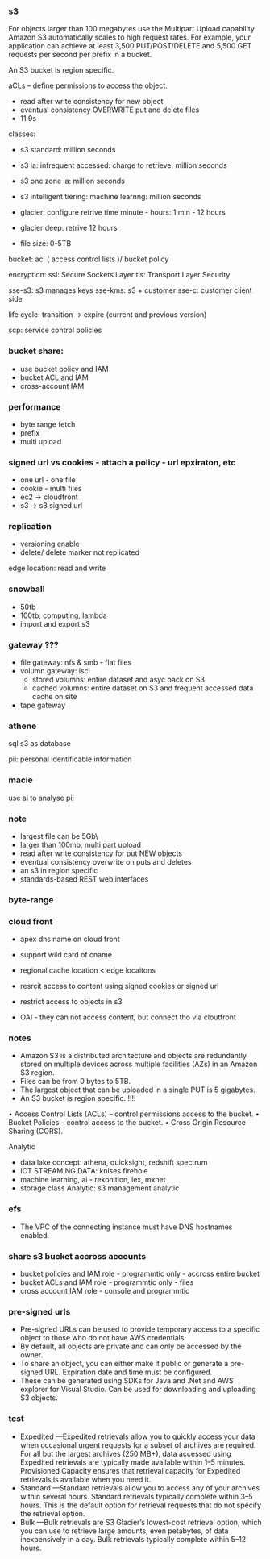 ### s3
For objects larger than 100 megabytes use the Multipart Upload capability.
Amazon S3 automatically scales to high request rates.
For example, your application can achieve at least 3,500 PUT/POST/DELETE and 5,500 GET requests per second per prefix in a bucket.

An S3 bucket is region specific.

aCLs – define permissions to access the object.

- read after write consistency for new object
- eventual consistency OVERWRITE put and delete files
- 11 9s

classes:
- s3 standard: million seconds
- s3 ia: infrequent accessed: charge to retrieve: million seconds
- s3 one zone ia: million seconds
- s3 intelligent tiering: machine learnng: million seconds
- glacier: configure retrive time minute - hours: 1 min - 12 hours
- glacier deep: retrive 12 hours 

- file size: 0-5TB

bucket: acl ( access control lists )/ bucket policy

encryption: 
ssl: Secure Sockets Layer 
tls: Transport Layer Security

sse-s3: s3 manages keys
sse-kms: s3 + customer
sse-c: customer
client side

life cycle: transition -> expire (current and previous version)

scp: service control policies

### bucket share:
- use bucket policy and IAM
- bucket ACL and IAM
- cross-account IAM

### performance 
- byte range fetch
- prefix
- multi upload

### signed url vs cookies - attach a policy - url epxiraton, etc
- one url - one file
- cookie - multi files
- ec2 -> cloudfront
- s3 -> s3 signed url

### replication
- versioning enable
- delete/ delete marker not replicated 

edge location: read and write

### snowball
- 50tb
- 100tb, computing, lambda
- import and export s3

### gateway ???
- file gateway: nfs & smb - flat files
- volumn gateway: isci
  - stored volumns: entire dataset and asyc back on S3
  - cached volumns: entire dataset on S3 and frequent accessed data cache on site
- tape gateway

### athene
sql s3 as database

pii: personal identificable information

### macie
use ai to analyse pii


### note
- largest file can be 5Gb\
- larger than 100mb, multi part upload
- read after write consistency for put NEW objects
- eventual consistency overwrite on puts and deletes
- an s3 in region specific
- standards-based REST web interfaces 

### byte-range

### cloud front
- apex dns name on cloud front
- support wild card of cname
- regional cache location < edge locaitons

- resrcit access to content using signed cookies or signed url
- restrict access to objects in s3
- OAI - they can not access content, but connect tho via cloutfront

### notes
- Amazon S3 is a distributed architecture and objects are redundantly stored on multiple devices across multiple facilities (AZs) in an Amazon S3 region.
- Files can be from 0 bytes to 5TB.
- The largest object that can be uploaded in a single PUT is 5 gigabytes.
- An S3 bucket is region specific. !!!!

• Access Control Lists (ACLs) – control permissions access to the bucket.
• Bucket Policies – control access to the bucket.
• Cross Origin Resource Sharing (CORS).

Analytic 
- data lake concept: athena, quicksight, redshift spectrum
- IOT STREAMING DATA: knises firehole
- machine learning, ai - rekonition, lex, mxnet
- storage class Analytic: s3 management analytic


### efs
- The VPC of the connecting instance must have DNS hostnames enabled.


### share s3 bucket accross accounts
- bucket policies and IAM role - programmtic only - accross entire bucket
- bucket ACLs and IAM role - programmtic only - files
- cross account IAM role - console and programmtic 

### pre-signed urls
- Pre-signed URLs can be used to provide temporary access to a specific object to those who do not have AWS credentials.
- By default, all objects are private and can only be accessed by the owner.
- To share an object, you can either make it public or generate a pre-signed URL. Expiration date and time must be configured.
- These can be generated using SDKs for Java and .Net and AWS explorer for Visual Studio. Can be used for downloading and uploading S3 objects.


### test
- Expedited —Expedited retrievals allow you to quickly access your data when occasional urgent requests for a subset of archives are required. For all but the largest archives (250 MB+), data accessed using Expedited retrievals are typically made available within 1–5 minutes. Provisioned Capacity ensures that retrieval capacity for Expedited retrievals is available when you need it.
- Standard —Standard retrievals allow you to access any of your archives within several hours. Standard retrievals typically complete within 3–5 hours. This is the default option for retrieval requests that do not specify the retrieval option.
- Bulk —Bulk retrievals are S3 Glacier’s lowest-cost retrieval option, which you can use to retrieve large amounts, even petabytes, of data inexpensively in a day. Bulk retrievals typically complete within 5–12 hours.
